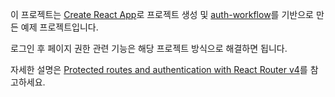 이 프로젝트는 [Create React App](https://github.com/facebook/create-react-app)로 프로젝트 생성 및 [auth-workflow](https://reacttraining.com/react-router/web/example/auth-workflow)를 기반으로 만든 예제 프로젝트입니다.

로그인 후 페이지 권한 관련 기능은 해당 프로젝트 방식으로 해결하면 됩니다.

자세한 설명은 [Protected routes and authentication with React Router v4](https://tylermcginnis.com/react-router-protected-routes-authentication/)를 참고하세요.
